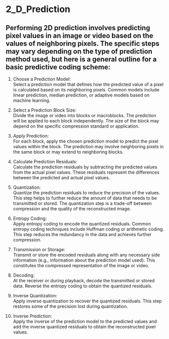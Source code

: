 # 2_D_Prediction
## Performing 2D prediction involves predicting pixel values in an image or video based on the values of neighboring pixels. The specific steps may vary depending on the type of prediction method used, but here is a general outline for a basic predictive coding scheme:

1) Choose a Prediction Model:<br>
Select a prediction model that defines how the predicted value of a pixel is calculated based on its neighboring pixels. Common models include linear prediction, median prediction, or adaptive models based on machine learning.<br>

2) Select a Prediction Block Size:<br>
Divide the image or video into blocks or macroblocks. The prediction will be applied to each block independently. The size of the block may depend on the specific compression standard or application.<br>

3) Apply Prediction:<br>
For each block, apply the chosen prediction model to predict the pixel values within the block. The prediction may involve neighboring pixels in the same block or may extend to neighboring blocks.<br>

4) Calculate Prediction Residuals:<br>
Calculate the prediction residuals by subtracting the predicted values from the actual pixel values. These residuals represent the differences between the predicted and actual pixel values.<br>

5) Quantization:<br>
Quantize the prediction residuals to reduce the precision of the values. This step helps to further reduce the amount of data that needs to be transmitted or stored. The quantization step is a trade-off between compression and the quality of the reconstructed image.<br>

6) Entropy Coding:<br>
Apply entropy coding to encode the quantized residuals. Common entropy coding techniques include Huffman coding or arithmetic coding. This step reduces the redundancy in the data and achieves further compression.<br>

7) Transmission or Storage:<br>
Transmit or store the encoded residuals along with any necessary side information (e.g., information about the prediction model used). This constitutes the compressed representation of the image or video.<br>

8) Decoding:<br>
At the receiver or during playback, decode the transmitted or stored data. Reverse the entropy coding to obtain the quantized residuals.<br>

9) Inverse Quantization:<br>
Apply inverse quantization to recover the quantized residuals. This step restores some of the precision lost during quantization.<br>

10) Inverse Prediction:<br>
Apply the inverse of the prediction model to the predicted values and add the inverse quantized residuals to obtain the reconstructed pixel values.<br>